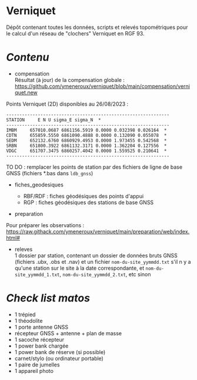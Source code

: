 # Verniquet

Dépôt contenant toutes les données, scripts et relevés topométriques pour le calcul d'un réseau de "clochers" Verniquet en RGF 93.

# _Contenu_

* compensation <br/>
Résultat (à jour) de la compensation globale :<br/>
https://github.com/ymeneroux/verniquet/blob/main/compensation/verniquet.new

Points Verniquet (2D) disponibles au 26/08/2023 : <br/>

``--------------------------------------------------------------``<br/>
``STATION     E N U sigma_E sigma_N  *``<br/>
``--------------------------------------------------------------``<br/>
``IMBM     657010.0687 6861156.5919 0.0000 0.032398 0.026164  * ``<br/>
``CDTN     655859.5550 6861090.4888 0.0000 0.132090 0.055078  * ``<br/>
``SEDM     652132.6760 6860929.4953 0.0000 1.973455 0.542568  * ``<br/>
``SRBN     651800.3922 6861132.3171 0.0000 1.362204 0.127556  * ``<br/>
``VDGC     651707.3475 6860257.4042 0.0000 1.559525 0.210641  * ``<br/>
``--------------------------------------------------------------``<br/>

TO DO : remplacer les points de station par des fichiers de ligne de base GNSS (fichiers *.bas dans ``ldb_gnss``)

* fiches_geodesiques
    * RBF/RDF : fiches géodésiques des points d'appui
    * RGP : fiches géodésiques des stations de base GNSS

* preparation

Pour préparer les observations : <br/>
https://raw.githack.com/ymeneroux/verniquet/main/preparation/web/index.html#

* releves<br/>
1 dossier par station, contenant un dossier de données bruts GNSS (fichiers .ubx, .obs et .nav) et un fichier ``nom-du-site_yymmdd.txt`` s'il n y a qu'une station sur le site à la date correspondante, et ``nom-du-site_yymmdd_1.txt``, ``nom-du-site_yymmdd_2.txt``, etc sinon

# _Check list matos_
* 1 trépied
* 1 théodolite
* 1 porte antenne GNSS
* récepteur GNSS + antenne + plan de masse
* 1 sacoche récepteur
* 1 power bank chargée
* 1 power bank de réserve (si possible)
* carnet/stylo (ou ordinateur portable)
* 1 paire de jumelles
* 1 appareil photo